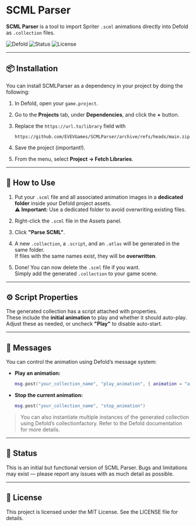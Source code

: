 # SCML Parser

**SCML Parser** is a tool to import Spriter `.scml` animations directly into Defold as `.collection` files.

![Defold](https://img.shields.io/badge/engine-Defold-blue?logo=defold&style=flat-square)
![Status](https://img.shields.io/badge/status-experimental-orange?style=flat-square)
![License](https://img.shields.io/badge/license-MIT-green?style=flat-square)

---

## 📦 Installation

You can install SCMLParser as a dependency in your project by doing the following:

1. In Defold, open your `game.project`.
2. Go to the **Projects** tab, under **Dependencies**, and click the **+** button.
3. Replace the `https://url.to/library` field with

   ```
   https://github.com/EVEVGames/SCMLParser/archive/refs/heads/main.zip
   ```
4. Save the project (important!).
5. From the menu, select **Project → Fetch Libraries**.


---

## 🚀 How to Use

1. Put your `.scml` file and all associated animation images in a **dedicated folder** inside your Defold project assets.  
   ⚠️ **Important:** Use a dedicated folder to avoid overwriting existing files.

2. Right-click the `.scml` file in the Assets panel.

3. Click **"Parse SCML"**.

4. A new `.collection`, a `.script`, and an `.atlas` will be generated in the same folder.  
   If files with the same names exist, they will be **overwritten**.

5. Done! You can now delete the `.scml` file if you want.  
   Simply add the generated `.collection` to your game scene.

---

## ⚙️ Script Properties

The generated collection has a script attached with properties.  
These include the **initial animation** to play and whether it should auto-play.  
Adjust these as needed, or uncheck **"Play"** to disable auto-start.

---

## 💬 Messages

You can control the animation using Defold’s message system:

- **Play an animation:**

  ```lua
  msg.post("your_collection_name", "play_animation", { animation = "animation_name", loop = false })
  ```
  
- **Stop the current animation:**

  ```lua
  msg.post("your_collection_name", "stop_animation")
  ```

> You can also instantiate multiple instances of the generated collection using Defold’s collectionfactory.
> Refer to the Defold documentation for more details.

---

## 🧪 Status

This is an initial but functional version of SCML Parser.
Bugs and limitations may exist — please report any issues with as much detail as possible.

---

## 📝 License

This project is licensed under the MIT License. See the LICENSE file for details.
